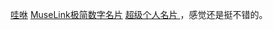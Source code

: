 
[哇咻](https://www.waxiu.cc/)
[MuseLink极简数字名片](https://muselink.cc/)
[超级个人名片 ](https://mo.run/)，感觉还是挺不错的。

